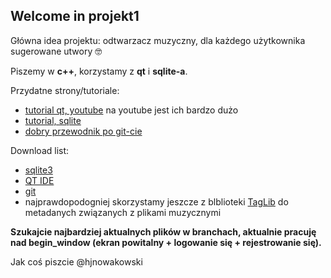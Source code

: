 ## Welcome in projekt1

Główna idea projektu: odtwarzacz muzyczny, dla każdego użytkownika sugerowane utwory 🤓

Piszemy w **c++**, korzystamy z **qt** i **sqlite-a**.

Przydatne strony/tutoriale:
* [tutorial qt, youtube](https://www.youtube.com/playlist?list=PLS1QulWo1RIZiBcTr5urECberTITj7gjA) na youtube jest ich bardzo dużo
* [tutorial, sqlite](https://www.tutorialspoint.com/sqlite/index.htm)
* [dobry przewodnik po git-cie](http://rogerdudler.github.io/git-guide/index.pl.html)


Download list:
* [sqlite3](https://sqlite.org/download.html)
* [QT IDE](https://www.qt.io/download-open-source/?__hssc=152220518.2.1491851308247&__hstc=152220518.d659e36e51836f27c54dafacd652b2b8.1490452226435.1491735289943.1491851308247.9&__hsfp=2254599158&hsCtaTracking=f977210e-de67-475f-a32b-65cec207fd03%7Cd62710cd-e1db-46aa-8d4d-2f1c1ffdacea#section-2)
* [git](https://git-scm.com/download/win)
* najprawdopodogniej skorzystamy jeszcze z blblioteki [TagLib](http://taglib.org) do metadanych związanych z plikami muzycznymi 

**Szukajcie najbardziej aktualnych plików w branchach, aktualnie pracuję nad begin_window (ekran powitalny + logowanie się + rejestrowanie się).**


Jak coś piszcie @hjnowakowski
